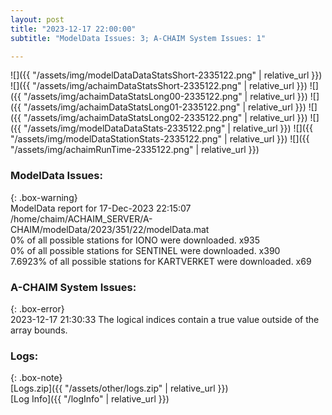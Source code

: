 ```yaml
---
layout: post
title: "2023-12-17 22:00:00"
subtitle: "ModelData Issues: 3; A-CHAIM System Issues: 1"

---
```


![]({{ "/assets/img/modelDataDataStatsShort-2335122.png" | relative_url }})
![]({{ "/assets/img/achaimDataStatsShort-2335122.png" | relative_url }})
![]({{ "/assets/img/achaimDataStatsLong00-2335122.png" | relative_url }})
![]({{ "/assets/img/achaimDataStatsLong01-2335122.png" | relative_url }})
![]({{ "/assets/img/achaimDataStatsLong02-2335122.png" | relative_url }})
![]({{ "/assets/img/modelDataDataStats-2335122.png" | relative_url }})
![]({{ "/assets/img/modelDataStationStats-2335122.png" | relative_url }})
![]({{ "/assets/img/achaimRunTime-2335122.png" | relative_url }})


### ModelData Issues:  
  
{: .box-warning}  
 ModelData report for 17-Dec-2023 22:15:07   
 /home/chaim/ACHAIM_SERVER/A-CHAIM/modelData/2023/351/22/modelData.mat   
 0% of all possible stations for IONO were downloaded. x935   
 0% of all possible stations for SENTINEL were downloaded. x390   
 7.6923% of all possible stations for KARTVERKET were downloaded. x69   
  
### A-CHAIM System Issues:  
  
{: .box-error}  
2023-12-17 21:30:33 The logical indices contain a true value outside of the array bounds.  

### Logs:  
  
{: .box-note}  
[Logs.zip]({{ "/assets/other/logs.zip" | relative_url }})  
[Log Info]({{ "/logInfo" | relative_url }})  
